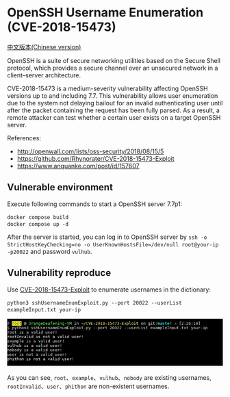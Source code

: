 # OpenSSH Username Enumeration (CVE-2018-15473)

[中文版本(Chinese version)](README.zh-cn.md)

OpenSSH is a suite of secure networking utilities based on the Secure Shell protocol, which provides a secure channel over an unsecured network in a client–server architecture.

CVE-2018-15473 is a medium-severity vulnerability affecting OpenSSH versions up to and including 7.7. This vulnerability allows user enumeration due to the system not delaying bailout for an invalid authenticating user until after the packet containing the request has been fully parsed. As a result, a remote attacker can test whether a certain user exists on a target OpenSSH server.

References:

- http://openwall.com/lists/oss-security/2018/08/15/5
- https://github.com/Rhynorater/CVE-2018-15473-Exploit
- https://www.anquanke.com/post/id/157607

## Vulnerable environment

Execute following commands to start a OpenSSH server 7.7p1:

```
docker compose build
docker compose up -d
```

After the server is started, you can log in to OpenSSH server by `ssh -o StrictHostKeyChecking=no -o UserKnownHostsFile=/dev/null root@your-ip -p20022` and password `vulhub`.

## Vulnerability reproduce

Use [CVE-2018-15473-Exploit](https://github.com/Rhynorater/CVE-2018-15473-Exploit) to enumerate usernames in the dictionary:

```
python3 sshUsernameEnumExploit.py --port 20022 --userList exampleInput.txt your-ip
```

![](1.png)

As you can see, `root`、`example`、`vulhub`、`nobody` are existing usernames, `rootInvalid`、`user`、`phithon` are non-existent usernames.
